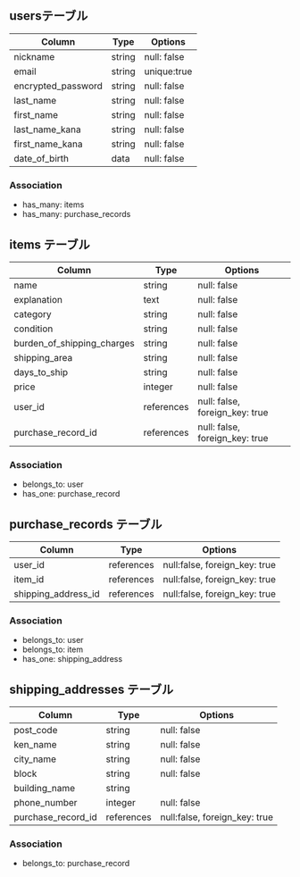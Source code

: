 ##  usersテーブル
| Column             | Type   | Options     |
| ------------------ | ------ | ----------- |
| nickname           | string | null: false |
| email              | string | unique:true |
| encrypted_password | string | null: false |
| last_name          | string | null: false |
| first_name         | string | null: false |
| last_name_kana     | string | null: false |
| first_name_kana    | string | null: false |
| date_of_birth      | data   | null: false |

### Association

- has_many: items
- has_many: purchase_records

## items テーブル

| Column                     | Type       | Options                        |
| -------------------------- | ---------- | ------------------------------ |
| name                       | string     | null: false                    |
| explanation                | text       | null: false                    |
| category                   | string     | null: false                    |
| condition                  | string     | null: false                    |
| burden_of_shipping_charges | string     | null: false                    |
| shipping_area              | string     | null: false                    |
| days_to_ship               | string     | null: false                    |
| price                      | integer    | null: false                    |
| user_id                    | references | null: false, foreign_key: true |
| purchase_record_id         | references | null: false, foreign_key: true |

### Association

- belongs_to: user
- has_one: purchase_record

## purchase_records テーブル

| Column               | Type       | Options                       |
| -------------------- | ---------- | ----------------------------- |
| user_id              | references | null:false, foreign_key: true |
| item_id              | references | null:false, foreign_key: true |
| shipping_address_id  | references | null:false, foreign_key: true |

### Association
- belongs_to: user
- belongs_to: item
- has_one: shipping_address 

## shipping_addresses テーブル

| Column             | Type       | Options                       |
| ------------------ | ---------- | ----------------------------- |
| post_code          | string     | null: false                   |
| ken_name           | string     | null: false                   |
| city_name          | string     | null: false                   |
| block              | string     | null: false                   |
| building_name      | string     |                               |
| phone_number       | integer    | null: false                   |
| purchase_record_id | references | null:false, foreign_key: true |

### Association
- belongs_to: purchase_record
